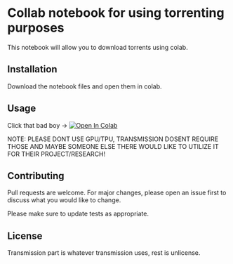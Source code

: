 # Collab notebook for using torrenting purposes

This notebook will allow you to download torrents using colab.

## Installation

Download the notebook files and open them in colab.

## Usage

Click that bad boy ->
<a href="https://colab.research.google.com/github/0xAB51NTH/TransmissionColab/blob/main/TransmissionToDrive.ipynb" target="_parent"><img src="https://colab.research.google.com/assets/colab-badge.svg" alt="Open In Colab"/></a>


NOTE: PLEASE DONT USE GPU/TPU, TRANSMISSION DOSENT REQUIRE THOSE AND MAYBE SOMEONE ELSE THERE WOULD LIKE TO UTILIZE IT FOR THEIR PROJECT/RESEARCH!

## Contributing
Pull requests are welcome. For major changes, please open an issue first to discuss what you would like to change.

Please make sure to update tests as appropriate.

## License
Transmission part is whatever transmission uses, rest is unlicense.
